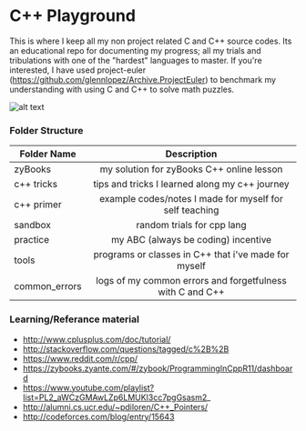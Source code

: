 <!-- https://github.com/adam-p/markdown-here/wiki/Markdown-Cheatsheet -->

C++ Playground
=================
This is where I keep all my non project related C and C++ source codes. Its an educational repo for documenting my progress; all my trials and tribulations with one of the "hardest" languages to master. If you're interested, I have used project-euler (https://github.com/glennlopez/Archive.ProjectEuler) to benchmark my understanding with using C and C++ to solve math puzzles.

![alt text](https://s-media-cache-ak0.pinimg.com/736x/a6/64/bf/a664bfae939ac4da62d6783442e560ee.jpg "C++ Logo")

### Folder Structure

| Folder Name        | Description           |
| ------------- |:--------------------:|
| zyBooks     | my solution for zyBooks C++ online lesson |
| c++ tricks    | tips and tricks I learned along my c++ journey |
| c++ primer      | example codes/notes I made for myself for self teaching|
| sandbox      | random trials for cpp lang |  
| practice      | my ABC (always be coding) incentive |
| tools      | programs or classes in C++ that i've made for myself |
| common_errors      | logs of my common errors and forgetfulness with C and C++|

### Learning/Referance material
* http://www.cplusplus.com/doc/tutorial/
* http://stackoverflow.com/questions/tagged/c%2B%2B
* https://www.reddit.com/r/cpp/
* https://zybooks.zyante.com/#/zybook/ProgrammingInCppR11/dashboard
* https://www.youtube.com/playlist?list=PL2_aWCzGMAwLZp6LMUKI3cc7pgGsasm2_
* http://alumni.cs.ucr.edu/~pdiloren/C++_Pointers/
* http://codeforces.com/blog/entry/15643
